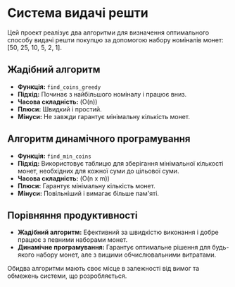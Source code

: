 # Система видачі решти

Цей проект реалізує два алгоритми для визначення оптимального способу видачі решти покупцю за допомогою набору номіналів монет: [50, 25, 10, 5, 2, 1].

## Жадібний алгоритм
- **Функція:** `find_coins_greedy`
- **Підхід:** Починає з найбільшого номіналу і працює вниз.
- **Часова складність:** \(O(n)\)
- **Плюси:** Швидкий і простий.
- **Мінуси:** Не завжди гарантує мінімальну кількість монет.

## Алгоритм динамічного програмування
- **Функція:** `find_min_coins`
- **Підхід:** Використовує таблицю для зберігання мінімальної кількості монет, необхідних для кожної суми до цільової суми.
- **Часова складність:** \(O(n x m)\)
- **Плюси:** Гарантує мінімальну кількість монет.
- **Мінуси:** Повільніший і вимагає більше пам'яті.

## Порівняння продуктивності
- **Жадібний алгоритм:** Ефективний за швидкістю виконання і добре працює з певними наборами монет.
- **Динамічне програмування:** Гарантує оптимальне рішення для будь-якого набору монет, але з вищими обчислювальними витратами.

Обидва алгоритми мають своє місце в залежності від вимог та обмежень системи, що розробляється.
